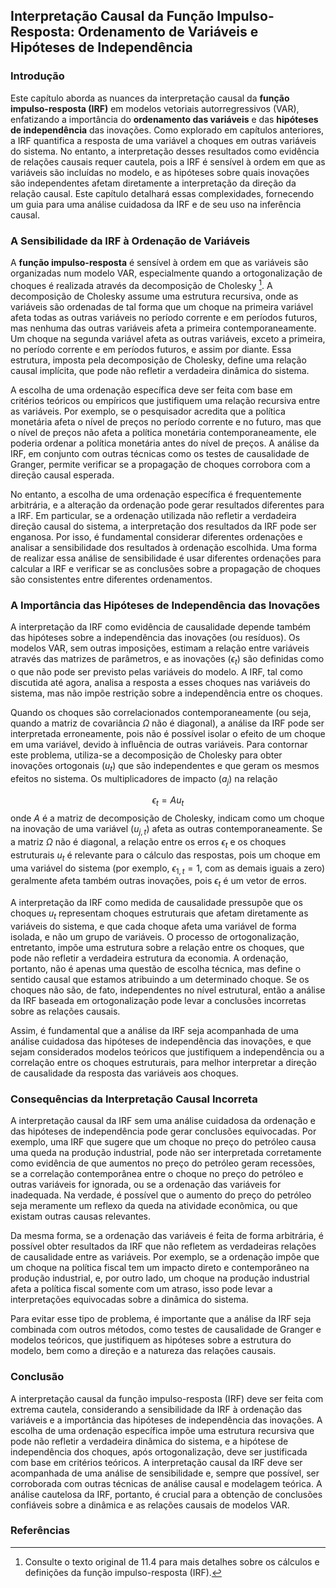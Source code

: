 ## Interpretação Causal da Função Impulso-Resposta: Ordenamento de Variáveis e Hipóteses de Independência

### Introdução
Este capítulo aborda as nuances da interpretação causal da **função impulso-resposta (IRF)** em modelos vetoriais autorregressivos (VAR), enfatizando a importância do **ordenamento das variáveis** e das **hipóteses de independência** das inovações. Como explorado em capítulos anteriores, a IRF quantifica a resposta de uma variável a choques em outras variáveis do sistema. No entanto, a interpretação desses resultados como evidência de relações causais requer cautela, pois a IRF é sensível à ordem em que as variáveis são incluídas no modelo, e as hipóteses sobre quais inovações são independentes afetam diretamente a interpretação da direção da relação causal. Este capítulo detalhará essas complexidades, fornecendo um guia para uma análise cuidadosa da IRF e de seu uso na inferência causal.

### A Sensibilidade da IRF à Ordenação de Variáveis

A **função impulso-resposta** é sensível à ordem em que as variáveis são organizadas num modelo VAR, especialmente quando a ortogonalização de choques é realizada através da decomposição de Cholesky [^1]. A decomposição de Cholesky assume uma estrutura recursiva, onde as variáveis são ordenadas de tal forma que um choque na primeira variável afeta todas as outras variáveis no período corrente e em períodos futuros, mas nenhuma das outras variáveis afeta a primeira contemporaneamente.  Um choque na segunda variável afeta as outras variáveis, exceto a primeira, no período corrente e em períodos futuros, e assim por diante. Essa estrutura, imposta pela decomposição de Cholesky, define uma relação causal implícita, que pode não refletir a verdadeira dinâmica do sistema.

A escolha de uma ordenação específica deve ser feita com base em critérios teóricos ou empíricos que justifiquem uma relação recursiva entre as variáveis.  Por exemplo, se o pesquisador acredita que a política monetária afeta o nível de preços no período corrente e no futuro, mas que o nível de preços não afeta a política monetária contemporaneamente, ele poderia ordenar a política monetária antes do nível de preços. A análise da IRF, em conjunto com outras técnicas como os testes de causalidade de Granger, permite verificar se a propagação de choques corrobora com a direção causal esperada.

No entanto, a escolha de uma ordenação específica é frequentemente arbitrária, e a alteração da ordenação pode gerar resultados diferentes para a IRF.  Em particular, se a ordenação utilizada não refletir a verdadeira direção causal do sistema, a interpretação dos resultados da IRF pode ser enganosa.  Por isso, é fundamental considerar diferentes ordenações e analisar a sensibilidade dos resultados à ordenação escolhida. Uma forma de realizar essa análise de sensibilidade é usar diferentes ordenações para calcular a IRF e verificar se as conclusões sobre a propagação de choques são consistentes entre diferentes ordenamentos.

### A Importância das Hipóteses de Independência das Inovações

A interpretação da IRF como evidência de causalidade depende também das hipóteses sobre a independência das inovações (ou resíduos).  Os modelos VAR, sem outras imposições, estimam a relação entre variáveis através das matrizes de parâmetros, e as inovações ($\epsilon_t$) são definidas como o que não pode ser previsto pelas variáveis do modelo.  A IRF, tal como discutida até agora, analisa a resposta a esses choques nas variáveis do sistema, mas não impõe restrição sobre a independência entre os choques.

Quando os choques são correlacionados contemporaneamente (ou seja, quando a matriz de covariância $\Omega$ não é diagonal), a análise da IRF pode ser interpretada erroneamente,  pois não é possível isolar o efeito de um choque em uma variável, devido à influência de outras variáveis. Para contornar este problema, utiliza-se a decomposição de Cholesky para obter inovações ortogonais ($u_t$) que são independentes e que geram os mesmos efeitos no sistema. Os multiplicadores de impacto ($a_j$) na relação

$$
\epsilon_t = Au_t
$$
onde $A$ é a matriz de decomposição de Cholesky, indicam como um choque na inovação de uma variável ($u_{j,t}$) afeta as outras contemporaneamente.  Se a matriz $\Omega$ não é diagonal, a relação entre os erros $\epsilon_t$ e os choques estruturais $u_t$ é relevante para o cálculo das respostas, pois um choque em uma variável do sistema (por exemplo, $\epsilon_{1,t} = 1$, com as demais iguais a zero) geralmente afeta também outras inovações, pois $\epsilon_t$ é um vetor de erros.

A interpretação da IRF como medida de causalidade pressupõe que os choques $u_t$ representam choques estruturais que afetam diretamente as variáveis do sistema, e que cada choque afeta uma variável de forma isolada, e não um grupo de variáveis.  O processo de ortogonalização, entretanto,  impõe uma estrutura sobre a relação entre os choques, que pode não refletir a verdadeira estrutura da economia. A ordenação, portanto, não é apenas uma questão de escolha técnica, mas define o sentido causal que estamos atribuindo a um determinado choque. Se os choques não são, de fato, independentes no nível estrutural, então a análise da IRF baseada em ortogonalização pode levar a conclusões incorretas sobre as relações causais.

Assim, é fundamental que a análise da IRF seja acompanhada de uma análise cuidadosa das hipóteses de independência das inovações, e que sejam considerados modelos teóricos que justifiquem a independência ou a correlação entre os choques estruturais,  para melhor interpretar a direção de causalidade da resposta das variáveis aos choques.

### Consequências da Interpretação Causal Incorreta

A interpretação causal da IRF sem uma análise cuidadosa da ordenação e das hipóteses de independência pode gerar conclusões equivocadas.  Por exemplo, uma IRF que sugere que um choque no preço do petróleo causa uma queda na produção industrial, pode não ser interpretada corretamente como evidência de que aumentos no preço do petróleo geram recessões, se a correlação contemporânea entre o choque no preço do petróleo e outras variáveis for ignorada, ou se a ordenação das variáveis for inadequada.  Na verdade, é possível que o aumento do preço do petróleo seja meramente um reflexo da queda na atividade econômica, ou que existam outras causas relevantes.

Da mesma forma, se a ordenação das variáveis é feita de forma arbitrária, é possível obter resultados da IRF que não refletem as verdadeiras relações de causalidade entre as variáveis. Por exemplo, se a ordenação impõe que um choque na política fiscal tem um impacto direto e contemporâneo na produção industrial, e, por outro lado, um choque na produção industrial afeta a política fiscal somente com um atraso, isso pode levar a interpretações equivocadas sobre a dinâmica do sistema.

Para evitar esse tipo de problema, é importante que a análise da IRF seja combinada com outros métodos, como testes de causalidade de Granger e modelos teóricos, que justifiquem as hipóteses sobre a estrutura do modelo, bem como a direção e a natureza das relações causais.

### Conclusão

A interpretação causal da função impulso-resposta (IRF) deve ser feita com extrema cautela, considerando a sensibilidade da IRF à ordenação das variáveis e a importância das hipóteses de independência das inovações.  A escolha de uma ordenação específica impõe uma estrutura recursiva que pode não refletir a verdadeira dinâmica do sistema, e a hipótese de independência dos choques, após ortogonalização, deve ser justificada com base em critérios teóricos. A interpretação causal da IRF deve ser acompanhada de uma análise de sensibilidade e, sempre que possível, ser corroborada com outras técnicas de análise causal e modelagem teórica. A análise cautelosa da IRF, portanto, é crucial para a obtenção de conclusões confiáveis sobre a dinâmica e as relações causais de modelos VAR.

### Referências
[^1]: Consulte o texto original de 11.4 para mais detalhes sobre os cálculos e definições da função impulso-resposta (IRF).
<!-- END -->
